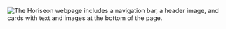 ![The Horiseon webpage includes a navigation bar, a header image, and cards with text and images at the bottom of the page.](./Web%20capture_10-11-2022_22143_.jpegchallenge-1\02-Challenge\Dev)
